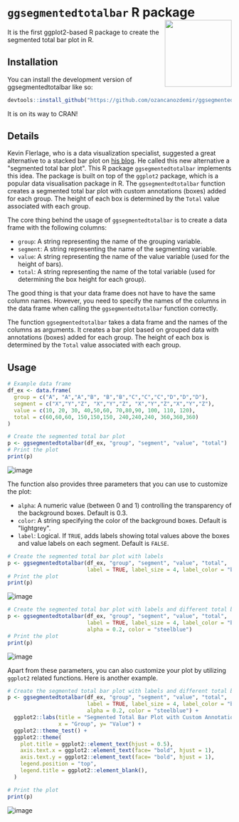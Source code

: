 # ```ggsegmentedtotalbar``` R package<img width = 150px height = 150px src="https://github.com/user-attachments/assets/73d1a505-64c0-4329-9bf3-01c203412662" align="right" />

It is the first ggplot2-based R package to create the segmented total bar plot in R. 

## Installation

You can install the development version of ggsegmentedtotalbar like so:

``` r
devtools::install_github("https://github.com/ozancanozdemir/ggsegmentedtotalbar")
```

It is on its way to CRAN! 


## Details 

Kevin Flerlage, who is a data visualization specialist, suggested a great alternative to a stacked bar plot on [his blog](https://www.flerlagetwins.com/2025/04/the-best-alternative-to-stacked-bar.html). He called this new alternative a "segmented total bar plot". This R package `ggsegmentedtotalbar` implements this idea. The package is built on top of the `ggplot2` package, which is a popular data visualisation package in R. The `ggsegmentedtotalbar` function creates a segmented total bar plot with custom annotations (boxes) added for each group. The height of each box is determined by the `Total` value associated with each group.

The core thing behind the usage of `ggsegmentedtotalbar` is to create a data frame with the following columns:
  
- `group`: A string representing the name of the grouping variable.
- `segment`: A string representing the name of the segmenting variable.
- `value`: A string representing the name of the value variable (used for the height of bars).
- `total`: A string representing the name of the total variable (used for determining the box height for each group).

The good thing is that your data frame does not have to have the same column names. However, you need to specify the names of the columns in the data frame when calling the `ggsegmentedtotalbar` function correctly.

The function `ggsegmentedtotalbar` takes a data frame and the names of the columns as arguments. It creates a bar plot based on grouped data with annotations (boxes) added for each group. The height of each box is determined by the `Total` value associated with each group.

## Usage 

``` r
# Example data frame
df_ex <- data.frame(
  group = c("A", "A","A","B", "B","B","C","C","C","D","D","D"),
  segment = c("X","Y","Z", "X","Y","Z", "X","Y","Z","X","Y","Z"),
  value = c(10, 20, 30, 40,50,60, 70,80,90, 100, 110, 120),
  total = c(60,60,60, 150,150,150, 240,240,240, 360,360,360)
)
```

```r
# Create the segmented total bar plot
p <- ggsegmentedtotalbar(df_ex, "group", "segment", "value", "total")
# Print the plot
print(p)
```

![image](https://github.com/user-attachments/assets/219fe31b-5156-4f81-8631-0e3aa339a359)

The function also provides three parameters that you can use to customize the plot:
  
- `alpha`: A numeric value (between 0 and 1) controlling the transparency of the background boxes. Default is 0.3.
- `color`: A string specifying the color of the background boxes. Default is "lightgrey".
- `label`: Logical. If `TRUE`, adds labels showing total values above the boxes and value labels on each segment. Default is `FALSE`.

```r
# Create the segmented total bar plot with labels
p <- ggsegmentedtotalbar(df_ex, "group", "segment", "value", "total",
                         label = TRUE, label_size = 4, label_color = "black")
# Print the plot
print(p)
```

![image](https://github.com/user-attachments/assets/3530b421-911e-47d4-9c2b-4a0a9f303625)

```r
# Create the segmented total bar plot with labels and different total box. 
p <- ggsegmentedtotalbar(df_ex, "group", "segment", "value", "total",
                         label = TRUE, label_size = 4, label_color = "black",
                         alpha = 0.2, color = "steelblue")
# Print the plot
print(p)
```

![image](https://github.com/user-attachments/assets/ca0b9075-f837-4ca8-a6f7-10e866b2749d)


Apart from these parameters, you can also customize your plot by utilizing ```ggplot2``` related functions. Here is another example. 

```r
# Create the segmented total bar plot with labels and different total box.
p <- ggsegmentedtotalbar(df_ex, "group", "segment", "value", "total",
                         label = TRUE, label_size = 4, label_color = "black",
                         alpha = 0.2, color = "steelblue") +
  ggplot2::labs(title = "Segmented Total Bar Plot with Custom Annotations",
                x = "Group", y= "Value") +
  ggplot2::theme_test() +
  ggplot2::theme(
    plot.title = ggplot2::element_text(hjust = 0.5),
    axis.text.x = ggplot2::element_text(face= "bold", hjust = 1),
    axis.text.y = ggplot2::element_text(face= "bold", hjust = 1),
    legend.position = "top",
    legend.title = ggplot2::element_blank(),
  )

# Print the plot
print(p)
```

![image](https://github.com/user-attachments/assets/8b868cc8-b931-4289-9a02-c447680c0fe2)
